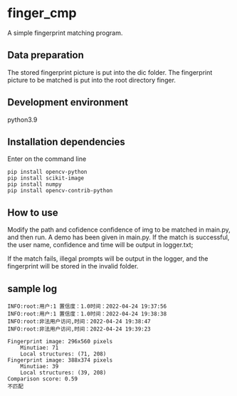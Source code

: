 # finger_cmp

A simple fingerprint matching program.

## Data preparation

The stored fingerprint picture is put into the dic folder. The fingerprint picture to be matched is put into the root
directory finger.

## Development environment

python3.9

## Installation dependencies

Enter on the command line

```shell
pip install opencv-python
pip install scikit-image
pip install numpy
pip install opencv-contrib-python
```

## How to use

Modify the path and cofidence confidence of img to be matched in main.py, and then run. A demo has been given in
main.py. If the match is successful, the user name, confidence and time will be output in logger.txt;

If the match fails, illegal prompts will be output in the logger, and the fingerprint will be stored in the invalid
folder.

## sample log

```
INFO:root:用户:1 置信度：1.0时间：2022-04-24 19:37:56
INFO:root:用户:1 置信度：1.0时间：2022-04-24 19:38:38
INFO:root:非法用户访问,时间：2022-04-24 19:38:47
INFO:root:非法用户访问,时间：2022-04-24 19:39:23
```

```
Fingerprint image: 296x560 pixels
    Minutiae: 71
    Local structures: (71, 208)
Fingerprint image: 388x374 pixels
    Minutiae: 39
    Local structures: (39, 208)
Comparison score: 0.59
不匹配
```

